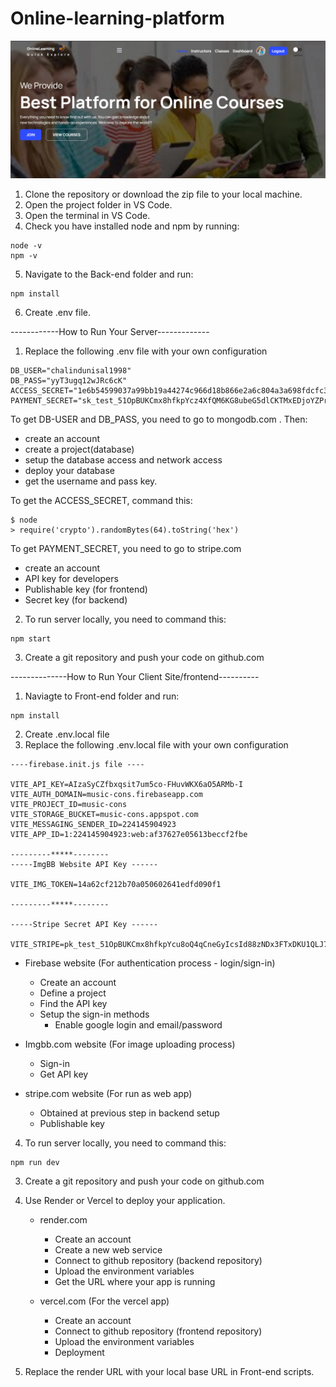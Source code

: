 # Online-learning-platform
![](Front-end/src/assets/github-cover.png)


1. Clone the repository or download the zip file to your local machine.
2. Open the project folder in VS Code.
3. Open the terminal in VS Code.
4. Check you have installed node and npm by running:
```
node -v
npm -v
```
5. Navigate to the Back-end folder and run:
``` 
npm install  
```
6. Create .env file.



------------How to Run Your Server-------------

1. Replace the following .env file with your own configuration
```
DB_USER="chalindunisal1998"
DB_PASS="yyT3ugq12wJRc6cK"
ACCESS_SECRET="1e6b54599037a99bb19a44274c966d18b866e2a6c804a3a698fdcfc33dec919fa3602456affe6862f959571c45ab7f06349d0a0d76d65711924a9a341a1d0d27"
PAYMENT_SECRET="sk_test_51OpBUKCmx8hfkpYcz4XfQM6KG8ubeG5dlCKTMxEDjoYZPriKDCeraZNfMHuuERMR2heRDC7xP8dqRuEvDkP4mg2w00ICy7xTzU"
```
To get DB-USER and DB_PASS, you need to go to mongodb.com . Then:
 - create an account
 - create a project(database) 
 - setup the database access and network access
 - deploy your database
 - get the username and pass key.

To get the ACCESS_SECRET, command this:
```
$ node
> require('crypto').randomBytes(64).toString('hex')
```
To get PAYMENT_SECRET, you need to go to stripe.com
 - create an account
 - API key for developers
 - Publishable key (for frontend)
 - Secret key (for backend)


2. To run server locally, you need to command this:
```
npm start
```

3. Create a git repository and push your code on github.com



--------------How to Run Your Client Site/frontend----------

1. Naviagte to Front-end folder and run:
 ``` 
npm install  
```
2. Create  .env.local file
3. Replace the following .env.local file with your own configuration
```
----firebase.init.js file ----

VITE_API_KEY=AIzaSyCZfbxqsit7um5co-FHuvWKX6aO5ARMb-I
VITE_AUTH_DOMAIN=music-cons.firebaseapp.com
VITE_PROJECT_ID=music-cons
VITE_STORAGE_BUCKET=music-cons.appspot.com
VITE_MESSAGING_SENDER_ID=224145904923
VITE_APP_ID=1:224145904923:web:af37627e05613beccf2fbe

---------*****--------
-----ImgBB Website API Key ------

VITE_IMG_TOKEN=14a62cf212b70a050602641edfd090f1

---------*****--------

-----Stripe Secret API Key ------

VITE_STRIPE=pk_test_51OpBUKCmx8hfkpYcu8oQ4qCneGyIcsId88zNDx3FTxDKU1QLJ7MWkSKiHtp8yTq6RgmgJZSRzmyHmbF6nK7uHqrZ00Dy8FF8dA
```
- Firebase website (For authentication process - login/sign-in)
    - Create an account
    - Define a project
    - Find the API key
    - Setup the sign-in methods
        - Enable google login and email/password

- Imgbb.com website (For image uploading process)
    - Sign-in
    - Get API key

- stripe.com website (For run as web app)
    - Obtained at previous step in backend setup
    - Publishable key

4. To run server locally, you need to command this:
```
npm run dev
```

3. Create a git repository and push your code on github.com

4. Use Render or Vercel to deploy your application. 
    - render.com
        - Create an account
        - Create a new web service
        - Connect to github repository (backend repository)
        - Upload the environment variables
        - Get the URL where your app is running

    - vercel.com (For the vercel app)
        - Create an account
        - Connect to github repository (frontend repository)
        - Upload the environment variables
        - Deployment

5. Replace the render URL with your local base URL in Front-end scripts.



